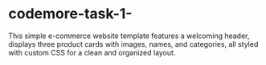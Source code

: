 # codemore-task-1-
This simple e-commerce website template features a welcoming header, displays three product cards with images, names, and categories, all styled with custom CSS for a clean and organized layout.
